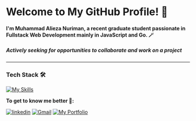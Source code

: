 # Welcome to My GitHub Profile! 👋

#### I'm Muhammad Alieza Nuriman, a recent graduate student passionate in Fullstack Web Development mainly in JavaScript and Go. 🪄

##### **Actively seeking for opportunities to collaborate and work on a project**
---

### Tech Stack 🛠️

[![My Skills](https://skillicons.dev/icons?i=ts,go,nextjs,react,nodejs,express,nestjs,laravel,prisma,apollo,graphql,postgresql,supabase,docker,azure,ubuntu,vim,githubactions&perline=9)](https://skillicons.dev)

**To get to know me better 👨:** 

[![linkedin](https://img.shields.io/badge/linkedin-3366cc?style=for-the-badge&logo=linkedin&logoColor=white)](https://www.linkedin.com/in/muhammad-alieza-nuriman/)
[![Gmail](https://img.shields.io/badge/Gmail-D14836?style=for-the-badge&logo=gmail&logoColor=white)](mailto:muhammadalieza4@gmail.com)
[![My Portfolio](https://img.shields.io/badge/My_Portfolio-000?style=for-the-badge&logo=https://qkwuqosatleeksadetsa.supabase.co/storage/v1/object/public/logo-bucket/aliezn-icon-dark.webp?t=2024-10-17T12%3A11%3A29.644Z&logoColor=white)](https://aliezan.me)
